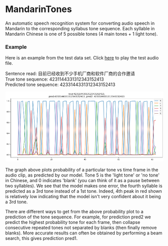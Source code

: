 # MandarinTones
An automatic speech recognition system for converting audio speech in Mandarin to the corresponding syllabus tone sequence. Each syllable in Mandarin Chinese is one of 5 possible tones (4 main tones + 1 light tone). 

### Example
Here is an example from the test data set. Click [here](/SSB11350366.wav) to play the test audio file.
<p>Sentence read: 目前已经收到不少手机厂商和软件厂商的合作邀请
<br>True tone sequence:  4231144331312343152413
<br>Predicted tone sequence: 4233144331312343152413

<p align="center">
  <img src="tone_probabilities.png?raw=true"/>
</p>

The graph above plots probability of a particular tone vs time frame in the audio clip, as predicted by our model. Tone 5 is the 'light tone' or 'no tone' in Chinese, and 0 indicates 'blank' (you can think of it as a pause between two syllables). We see that the model makes one error, the fourth syllable is predicted as a 3rd tone instead of a 1st tone. Indeed, 4th peak in red shown is relatively low indicating that the model isn't very confident about it being a 3rd tone.

There are different ways to get from the above probability plot to a prediction of the tone sequence. For example, for prediction pred2 we predict the highest probability tone for each frame, then collapse consecutive repeated tones not separated by blanks (then finally remove blanks). More accurate results can often be obtained by performing a beam search, this gives prediction pred1.

